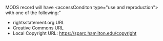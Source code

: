 MODS record will have &lt;accessConditon type="use and reproduction"&gt; with one of the following:"

* rightsstatement.org URL
* Creative Commons URL
* Local Copyright URL: https://sparc.hamilton.edu/copyright
